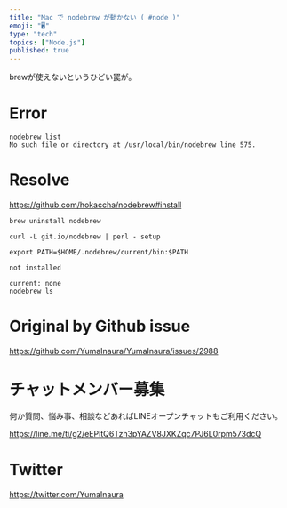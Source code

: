 ```yaml
---
title: "Mac で nodebrew が動かない ( #node )"
emoji: "🖥"
type: "tech"
topics: ["Node.js"]
published: true
---
```


brewが使えないというひどい罠が。

# Error

```
nodebrew list
No such file or directory at /usr/local/bin/nodebrew line 575.
```

# Resolve

https://github.com/hokaccha/nodebrew#install

```
brew uninstall nodebrew
```

```
curl -L git.io/nodebrew | perl - setup
```

```
export PATH=$HOME/.nodebrew/current/bin:$PATH
```

```
not installed

current: none
nodebrew ls
```


# Original by Github issue

https://github.com/YumaInaura/YumaInaura/issues/2988








<!-- Update From Qiita API -->

# チャットメンバー募集


何か質問、悩み事、相談などあればLINEオープンチャットもご利用ください。

https://line.me/ti/g2/eEPltQ6Tzh3pYAZV8JXKZqc7PJ6L0rpm573dcQ





# Twitter


https://twitter.com/YumaInaura


<!-- Update From Qiita API -->


